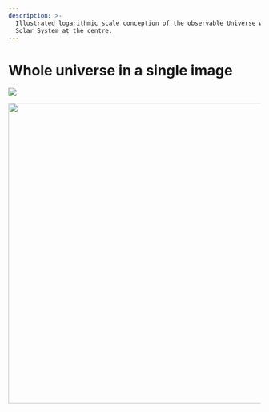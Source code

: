 ```yaml
---
description: >-
  Illustrated logarithmic scale conception of the observable Universe with the
  Solar System at the centre.
---
```


# Whole universe in a single image

![](.gitbook/assets/logaritmic_universe-copy.jpg)

<img src=".gitbook/assets/logaritmic_universe_full.png" width="600" align="middle"/>
